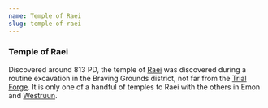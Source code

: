 ```yaml
---
name: Temple of Raei
slug: temple-of-raei
---
```

### Temple of Raei
Discovered around 813 PD, the temple of [Raei](raei-the-ever-light) was discovered during a routine excavation in the Braving Grounds district, not far from the [Trial Forge](trial-forge). It is only one of a handful of temples to Raei with the others in Emon and [Westruun](westruun).


